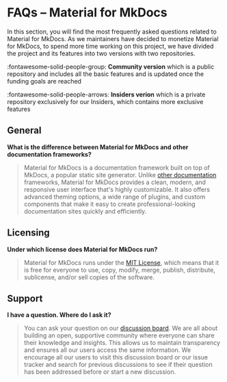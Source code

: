 # FAQs – Material for MkDocs

In this section, you will find the most frequently asked questions related to 
Material for MkDocs. As we maintainers have decided to monetize Material for 
MkDocs, to spend more time working on this project, we have divided the project 
and its features into two versions with two repositories. 

:fontawesome-solid-people-group: __Community version__ which is a public 
repository and includes all the basic features and is updated once the funding 
goals are reached

:fontawesome-solid-people-arrows: __Insiders verion__ which is a private 
repository exclusively for our Insiders, which contains more exclusive features


## General

__What is the difference between Material for MkDocs and other documentation frameworks?__
> Material for MkDocs is a documentation framework built on top of MkDocs, a 
popular static site generator. Unlike [other documentation] frameworks, Material 
for MkDocs provides a clean, modern, and responsive user interface that's highly 
customizable. It also offers advanced theming options, a wide range of plugins, 
and custom components that make it easy to create professional-looking 
documentation sites quickly and efficiently.

  [other documentation]: https://squidfunk.github.io/mkdocs-material/alternatives/


## Licensing

__Under which license does Material for MkDocs run?__
> Material for MkDocs runs under the [MIT License], which means that it is free 
for everyone to use, copy, modify, merge, publish, distribute, sublicense, 
and/or sell copies of the software.

  [MIT License]: https://squidfunk.github.io/mkdocs-material/license/?h=lice


## Support

__I have a question. Where do I ask it?__
> You can ask your question on our [discussion board]. We are all about building 
an open, supportive community where everyone can share their knowledge and 
insights. This allows us to maintain transparency and ensures all our users 
access the same information. We encourage all our users to visit this discussion 
board or our issue tracker and search for previous discussions to see if their 
question has been addressed before or start a new discussion.

  [discussion board]: https://github.com/squidfunk/mkdocs-material/discussions
